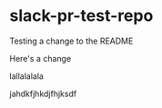 # slack-pr-test-repo

Testing a change to the README

Here's a change

lallalalala

jahdkfjhkdjfhjksdf
